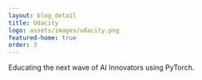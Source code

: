 ```yaml
---
layout: blog_detail
title: Udacity
logo: assets/images/udacity.png
featured-home: true
order: 3
---
```


Educating the next wave of AI Innovators using PyTorch.
